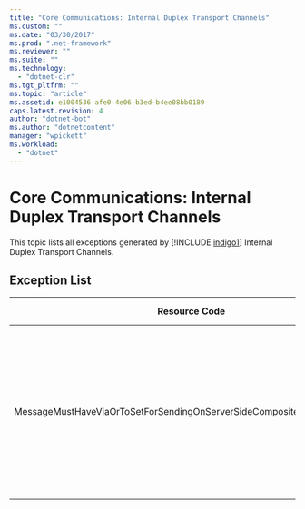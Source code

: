 ```yaml
---
title: "Core Communications: Internal Duplex Transport Channels"
ms.custom: ""
ms.date: "03/30/2017"
ms.prod: ".net-framework"
ms.reviewer: ""
ms.suite: ""
ms.technology: 
  - "dotnet-clr"
ms.tgt_pltfrm: ""
ms.topic: "article"
ms.assetid: e1004536-afe0-4e06-b3ed-b4ee08bb0189
caps.latest.revision: 4
author: "dotnet-bot"
ms.author: "dotnetcontent"
manager: "wpickett"
ms.workload: 
  - "dotnet"
---
```

# Core Communications: Internal Duplex Transport Channels
This topic lists all exceptions generated by [!INCLUDE [indigo1](../../../../../includes/indigo1-md.md)] Internal Duplex Transport Channels.  

## Exception List  


|                             Resource Code                              |                                                        Resource String                                                         |
|------------------------------------------------------------------------|--------------------------------------------------------------------------------------------------------------------------------|
| MessageMustHaveViaOrToSetForSendingOnServerSideCompositeDuplexChannels | To send a message on server composite duplex channels, the message must have either the 'Via' property or the 'To' header set. |


